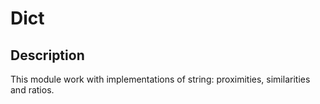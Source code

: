 # Dict

## Description

This module work with implementations of string: proximities, similarities and ratios. 
